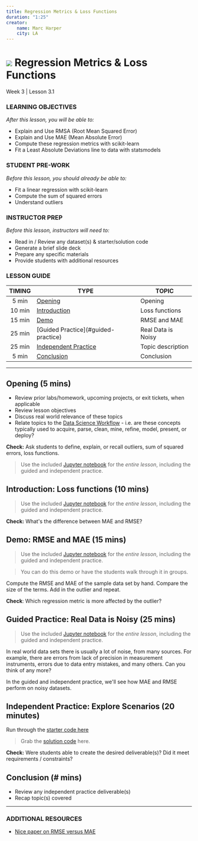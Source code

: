 ```yaml
---
title: Regression Metrics & Loss Functions
duration: "1:25"
creator:
    name: Marc Harper
    city: LA
---
```


# ![](https://ga-dash.s3.amazonaws.com/production/assets/logo-9f88ae6c9c3871690e33280fcf557f33.png) Regression Metrics & Loss Functions
Week 3 | Lesson 3.1

### LEARNING OBJECTIVES
*After this lesson, you will be able to:*
- Explain and Use RMSA (Root Mean Squared Error)
- Explain and Use MAE (Mean Absolute Error)
- Compute these regression metrics with scikit-learn
- Fit a Least Absolute Deviations line to data with statsmodels


### STUDENT PRE-WORK
*Before this lesson, you should already be able to:*
- Fit a linear regression with scikit-learn
- Compute the sum of squared errors
- Understand outliers

### INSTRUCTOR PREP
*Before this lesson, instructors will need to:*
- Read in / Review any dataset(s) & starter/solution code
- Generate a brief slide deck
- Prepare any specific materials
- Provide students with additional resources

### LESSON GUIDE
| TIMING  | TYPE  | TOPIC  |
|:-:|---|---|
| 5 min  | [Opening](#opening)  | Opening  |
| 10 min  | [Introduction](#introduction)   | Loss functions  |
| 15 min  | [Demo](#demo)  | RMSE and MAE  |
| 25 min  | [Guided Practice](#guided-practice<a name="opening"></a>)  | Real Data is Noisy  |
| 25 min  | [Independent Practice](#ind-practice)  | Topic description  |
| 5 min  | [Conclusion](#conclusion)  | Conclusion |

---

<a name="opening"></a>
## Opening (5 mins)
- Review prior labs/homework, upcoming projects, or exit tickets, when applicable
- Review lesson objectives
- Discuss real world relevance of these topics
- Relate topics to the [Data Science Workflow](https://drive.google.com/file/d/0Bx2SHQGVqWasOGY4dE95OFVvZjQ/view?usp=sharing) - i.e. are these concepts typically used to acquire, parse, clean, mine, refine, model, present, or deploy?

**Check:** Ask students to define, explain, or recall outliers, sum of squared
errors, loss functions.

> Use the included [Jupyter notebook](./code/starter-code/Regression-Metrics-and-Loss-Functions-Starter.ipynb) for the *entire lesson*, including the guided and independent practice.

<a name="introduction"></a>
## Introduction: Loss functions (10 mins)

> Use the included [Jupyter notebook](./code/starter-code/Regression-Metrics-and-Loss-Functions-Starter.ipynb) for the *entire lesson*, including the guided and independent practice.

**Check:** What's the difference between MAE and RMSE?

<a name="demo"></a>
## Demo: RMSE and MAE (15 mins)

> Use the included [Jupyter notebook](./code/starter-code/Regression-Metrics-and-Loss-Functions-Starter.ipynb) for the *entire lesson*, including the guided and independent practice.

> You can do this demo or have the students walk through it in groups.

Compute the RMSE and MAE of the sample data set by hand. Compare the size of the terms. Add in the outlier and repeat.

**Check**: Which regression metric is more affected by the outlier?

<a name="guided-practice"></a>
## Guided Practice: Real Data is Noisy (25 mins)

> Use the included [Jupyter notebook](./code/starter-code/Regression-Metrics-and-Loss-Functions-Starter.ipynb) for the *entire lesson*, including the guided and independent practice.

In real world data sets there is usually a lot of noise, from many sources. For example, there are errors from lack of precision in measurement instruments, errors due to data entry mistakes, and many others. Can you think of any more?

In the guided and independent practice, we'll see how MAE and RMSE perform on noisy datasets.

<a name="ind-practice"></a>
## Independent Practice: Explore Scenarios (20 minutes)

Run through the [starter code here](./code/starter-code/Regression-Metrics-and-Loss-Functions-Starter.ipynb)

> Grab the [solution code](./code/solution-code/Regression-Metrics-and-Loss-Functions-Solutions.ipynb) here.

**Check:** Were students able to create the desired deliverable(s)? Did it meet requirements / constraints?


<a name="conclusion"></a>
## Conclusion (# mins)
- Review any independent practice deliverable(s)
- Recap topic(s) covered

***

### ADDITIONAL RESOURCES

- [Nice paper on RMSE versus MAE](http://www.geosci-model-dev.net/7/1247/2014/gmd-7-1247-2014.pdf)
